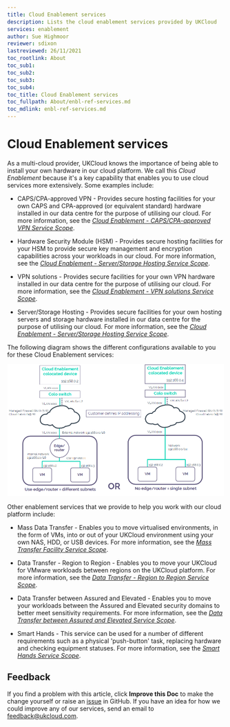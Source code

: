 ```yaml
---
title: Cloud Enablement services
description: Lists the cloud enablement services provided by UKCloud
services: enablement
author: Sue Highmoor
reviewer: sdixon
lastreviewed: 26/11/2021
toc_rootlink: About
toc_sub1: 
toc_sub2:
toc_sub3:
toc_sub4:
toc_title: Cloud Enablement services
toc_fullpath: About/enbl-ref-services.md
toc_mdlink: enbl-ref-services.md
---
```


# Cloud Enablement services

As a multi-cloud provider, UKCloud knows the importance of being able to install your own hardware in our cloud platform. We call this *Cloud Enablement* because it's a key capability that enables you to use cloud services more extensively. Some examples include:

- CAPS/CPA-approved VPN - Provides secure hosting facilities for your own CAPS and CPA-approved (or equivalent standard) hardware installed in our data centre for the purpose of utilising our cloud. For more information, see the [*Cloud Enablement - CAPS/CPA-approved VPN Service Scope*](enbl-sco-capscpa.md).

- Hardware Security Module (HSM) - Provides secure hosting facilities for your HSM to provide secure key management and encryption capabilities across your workloads in our cloud. For more information, see the [*Cloud Enablement - Server/Storage Hosting Service Scope*](enbl-sco-hosting.md).

- VPN solutions - Provides secure facilities for your own VPN hardware installed in our data centre for the purpose of utilising our cloud. For more information, see the [*Cloud Enablement - VPN solutions Service Scope*](enbl-sco-vpn.md).

- Server/Storage Hosting - Provides secure facilities for your own hosting servers and storage hardware installed in our data centre for the purpose of utilising our cloud. For more information, see the [*Cloud Enablement - Server/Storage Hosting Service Scope*](enbl-sco-hosting.md).

The following diagram shows the different configurations available to you for these Cloud Enablement services:

![Cloud Enablement configuration](images/enbl-config.png)

Other enablement services that we provide to help you work with our cloud platform include:

- Mass Data Transfer - Enables you to move virtualised environments, in the form of VMs, into or out of your UKCloud environment using your own NAS, HDD, or USB devices. For more information, see the [*Mass Transfer Facility Service Scope*](enbl-sco-mtf-nas.md).

- Data Transfer - Region to Region - Enables you to move your UKCloud for VMware workloads between regions on the UKCloud platform. For more information, see the [*Data Transfer - Region to Region Service Scope*](enbl-sco-transfer-regions.md).

- Data Transfer between Assured and Elevated - Enables you to move your workloads between the Assured and Elevated security domains to better meet sensitivity requirements. For more information, see the [*Data Transfer between Assured and Elevated Service Scope*](enbl-sco-transfer-assured-elevated.md).

- Smart Hands - This service can be used for a number of different requirements such as a physical 'push-button' task, replacing hardware and checking equipment statuses. For more information, see the [*Smart Hands Service Scope*](enbl-sco-smart-hands.md).

## Feedback

If you find a problem with this article, click **Improve this Doc** to make the change yourself or raise an [issue](https://github.com/UKCloud/documentation/issues) in GitHub. If you have an idea for how we could improve any of our services, send an email to <feedback@ukcloud.com>.
